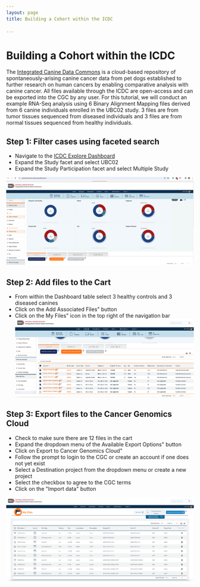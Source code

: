 ```yaml
---
layout: page
title: Building a Cohort within the ICDC

---
```



Building a Cohort within the ICDC
============================================

The [Integrated Canine Data Commons](https:https://caninecommons.cancer.gov/#/) is a cloud-based repository of spontaneously-arising canine cancer data from pet dogs established to further research on human cancers by enabling comparative analysis with canine cancer.
All files available through the ICDC are open-access and can be exported into the CGC by any user. For this tutorial, we will conduct an example RNA-Seq analysis using 6 Binary Alignment Mapping files derived from 6 canine individuals enrolled in the UBC02 study.  3 files are from tumor tissues sequenced from diseased individuals and 3 files are from normal tissues sequenced from healthy individuals. 

## Step 1: Filter cases using faceted search
* Navigate to the [ICDC Explore Dashboard](https://caninecommons-qa.cancer.gov/#/explore)
* Expand the <span class="highlight_facet">Study</span> facet and select <span class="highlight_facetvalue">UBC02</span>
* Expand the <span class="highlight_facet">Study Participation</span> facet and select <span class="highlight_facetvalue">Multiple Study</span>

![ICDC Explore Dashboard](./rna-seq-images/icdc-explore-dashboard.png "ICDC Explore Dashboard")


## Step 2: Add files to the Cart
* From within the Dashboard table select 3 healthy controls and 3 diseased canines
* Click on the <span class="highlight_button">Add Associated Files"</span> button
* Click on the <span class="highlight_icon">My Files"</span> icon in the top right of the navigation bar
![ICDC Dashboard Table](./rna-seq-images/icdc-dashboard-table.png "Dashboard Table")


## Step 3: Export files to the Cancer Genomics Cloud
* Check to make sure there are 12 files in the cart
* Expand the dropdown menu of the <span class="highlight_button">Available Export Options"</span> button
* Click on <span class="highlight_button">Export to Cancer Genomics Cloud"</span>
* Follow the prompt to login to the CGC or create an account if one does not yet exist
* Select a <span class="highlight_button">Destination project</span> from the dropdown menu or create a new project
* Select the <span class="highlight_icon">checkbox</span> to agree to the CGC terms
* Click on the <span class="highlight_button">"Import data"</span> button

![ICDC My Files Cart Page](./rna-seq-images/icdc-loaded-cart.png "My Files Cart page")